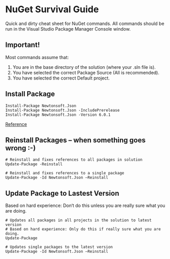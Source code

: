 # NuGet Survival Guide
Quick and dirty cheat sheet for NuGet commands. All commands should be run in the Visual Studio Package Manager Console window. 
## Important!
Most commands assume that:

 1. You are in the base directory of the solution (where your .sln file is).
 2. You have selected the correct Package Source (All is recommended).
 3. You have selected the correct Default project.

## Install Package

    Install-Package Newtonsoft.Json
    Install-Package Newtonsoft.Json -IncludePrerelease
    Install-Package Newtonsoft.Json -Version 6.0.1

[Reference](https://docs.microsoft.com/en-us/nuget/tools/ps-ref-install-package)

## Reinstall Packages – when something goes wrong :-)

    # Reinstall and fixes references to all packages in solution
    Update-Package -Reinstall
    
    # Reinstall and fixes references to a single package
    Update-Package -Id Newtonsoft.Json –Reinstall

## Update Package to Lastest Version
Based on hard experience: Don‘t do this unless you are really sure what you are doing.

    # Updates all packages in all projects in the solution to latest version
    # Based on hard experience: Only do this if really sure what you are doing.
    Update-Package
    
    # Updates single packages to the latest version
    Update-Package -Id Newtonsoft.Json –Reinstall


